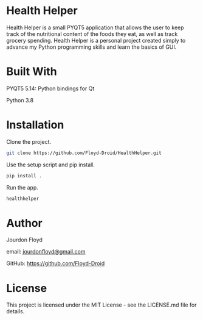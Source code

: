 # Health Helper

Health Helper is a small PYQT5 application that allows the user to keep track of the nutritional content of the foods 
they eat, as well as track grocery spending. Health Helper is a personal project created simply to advance my 
Python programming skills and learn the basics of GUI.

# Built With

PYQT5 5.14: Python bindings for Qt

Python 3.8

# Installation

Clone the project.
```bash
git clone https://github.com/Floyd-Droid/HealthHelper.git
```


Use the setup script and pip install.
```bash
pip install .
```

Run the app.
```bash
healthhelper
```

# Author

Jourdon Floyd

email: jourdonfloyd@gmail.com

GitHub: https://github.com/Floyd-Droid

# License

This project is licensed under the MIT License - see the 
LICENSE.md file for details.
